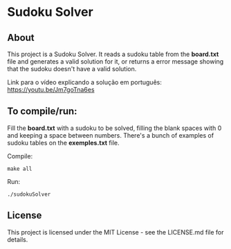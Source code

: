 # Sudoku Solver

## About 

This project is a Sudoku Solver. It reads a sudoku table from the **board.txt** file and generates a valid solution for it, or returns a error message showing that the sudoku doesn't have a valid solution.

Link para o vídeo explicando a solução em português:
https://youtu.be/Jm7goTna6es



## To compile/run:

Fill the **board.txt** with a sudoku to be solved, filling the blank spaces with 0 and keeping a space between numbers. There's a bunch of examples of sudoku tables on the **exemples.txt** file.

  Compile:
```
make all
```
  Run:

```
./sudokuSolver
```

## License

This project is licensed under the MIT License - see the LICENSE.md file for details.